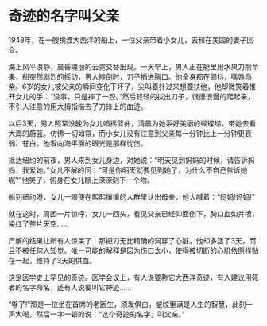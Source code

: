 # 奇迹的名字叫父亲

1948年，在一艘横渡大西洋的船上，一位父亲带着小女儿，去和在美国的妻子回合。 

海上风平浪静，晨昏瑰丽的云霓交替出现。一天早上，男人正在舱里用水果刀削苹果，船突然剧烈的摇动，男人摔倒时，刀子插进胸口。他全身都在颤抖，嘴唇乌紫。6岁的女儿被父亲的瞬间变化下坏了，尖叫着扑过来想要扶他，他却微笑着推开女儿的手：“没事，只是摔了一跤。”然后轻轻的拔出刀子，很慢很慢的爬起来，不引人注意的用大拇指揩去了刀锋上的血迹。 

以后3天，男人照常没晚为女儿唱摇篮曲，清晨为她系好美丽的蝴蝶结，带她去看大海的蔚蓝。仿佛一切如常，而小女儿没有注意到父亲每一分钟比上一分钟更衰弱、苍白，他看向海平面的眼光是那样忧伤。 

抵达纽约的前夜，男人来到女儿身边，对她说：“明天见到妈妈的时候，请告诉妈妈，我爱她。”女儿不解的问：“可是你明天就要见到她了，为什么不自己告诉她呢?”他笑了，俯身在女儿额上深深刻下一个吻。 

船到纽约港，女儿一眼便在熙熙攘攘的人群里认出母亲，他大喊着：“妈妈!妈妈!” 

就在这时，周围一片惊呼，女儿一回头，看见父亲已经仰面倒下，胸口血如井喷，染红了整片天空…… 

尸解的结果让所有人惊呆了：那把刀无比精确的洞穿了心脏，他却多活了3天，而且不被任何人知觉。唯一可能的解释是因为伤口太小，使得被切断的心肌依原样贴在一起，维持了3天的供血。 

这是医学史上罕见的奇迹。医学会议上，有人说要称它大西洋奇迹，有人建议用死者的名字命名，还有人说要叫它神迹…… 

“够了!”那是一位坐在首席的老医生，须发俱白，皱纹里满是人生的智慧，此刻一声大喝，然后一字一顿的说：“这个奇迹的名字，叫父亲。”
 